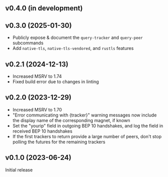 v0.4.0 (in development)
-----------------------

v0.3.0 (2025-01-30)
-------------------
- Publicly expose & document the `query-tracker` and `query-peer` subcommands
- Add `native-tls`, `native-tls-vendored`, and `rustls` features

v0.2.1 (2024-12-13)
-------------------
- Increased MSRV to 1.74
- Fixed build error due to changes in linting

v0.2.0 (2023-12-29)
-------------------
- Increased MSRV to 1.70
- "Error communicating with {tracker}" warning messages now include the display
  name of the corresponding magnet, if known
- Set the "yourip" field in outgoing BEP 10 handshakes, and log the field in
  received BEP 10 handshakes
- If the first trackers to return provide a large number of peers, don't stop
  polling the futures for the remaining trackers

v0.1.0 (2023-06-24)
-------------------
Initial release
